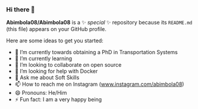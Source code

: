 ### Hi there 👋


**Abimbola08/Abimbola08** is a ✨ _special_ ✨ repository because its `README.md` (this file) appears on your GitHub profile.

Here are some ideas to get you started:

- 🔭 I’m currently towards obtaining a PhD in Transportation Systems
- 🌱 I’m currently learning 
- 👯 I’m looking to collaborate on open source
- 🤔 I’m looking for help with Docker
- 💬 Ask me about Soft Skills
- 📫 How to reach me on Instagram (www.instagram.com/abimbola08)
- 😄 Pronouns: He/Him
- ⚡ Fun fact: I am a very happy being

